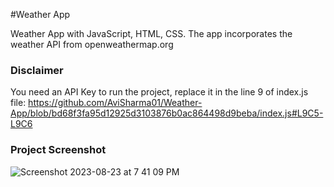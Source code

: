 #Weather App

Weather App with JavaScript, HTML, CSS. The app incorporates the weather API from openweathermap.org

### Disclaimer

You need an API Key to run the project, replace it in the line 9 of index.js file:
https://github.com/AviSharma01/Weather-App/blob/bd68f3fa95d12925d3103876b0ac864498d9beba/index.js#L9C5-L9C6

### Project Screenshot

![Screenshot 2023-08-23 at 7 41 09 PM](https://github.com/AviSharma01/Weather-App/assets/64145346/50d0e054-f0c4-49d3-95a0-e7a2d14cdd96)
